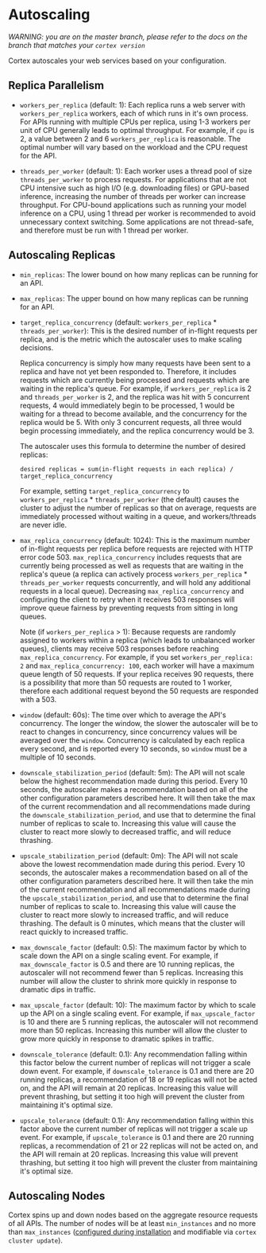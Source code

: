 # Autoscaling

_WARNING: you are on the master branch, please refer to the docs on the branch that matches your `cortex version`_

Cortex autoscales your web services based on your configuration.

## Replica Parallelism

* `workers_per_replica` (default: 1): Each replica runs a web server with `workers_per_replica` workers, each of which runs in it's own process. For APIs running with multiple CPUs per replica, using 1-3 workers per unit of CPU generally leads to optimal throughput. For example, if `cpu` is 2, a value between 2 and 6 `workers_per_replica` is reasonable. The optimal number will vary based on the workload and the CPU request for the API.

* `threads_per_worker` (default: 1): Each worker uses a thread pool of size `threads_per_worker` to process requests. For applications that are not CPU intensive such as high I/O (e.g. downloading files) or GPU-based inference, increasing the number of threads per worker can increase throughput. For CPU-bound applications such as running your model inference on a CPU, using 1 thread per worker is recommended to avoid unnecessary context switching. Some applications are not thread-safe, and therefore must be run with 1 thread per worker.

## Autoscaling Replicas

* `min_replicas`: The lower bound on how many replicas can be running for an API.

* `max_replicas`: The upper bound on how many replicas can be running for an API.

* `target_replica_concurrency` (default: `workers_per_replica` * `threads_per_worker`): This is the desired number of in-flight requests per replica, and is the metric which the autoscaler uses to make scaling decisions.

  Replica concurrency is simply how many requests have been sent to a replica and have not yet been responded to. Therefore, it includes requests which are currently being processed and requests which are waiting in the replica's queue. For example, if `workers_per_replica` is 2 and `threads_per_worker` is 2, and the replica was hit with 5 concurrent requests, 4 would immediately begin to be processed, 1 would be waiting for a thread to become available, and the concurrency for the replica would be 5. With only 3 concurrent requests, all three would begin processing immediately, and the replica concurrency would be 3.

  The autoscaler uses this formula to determine the number of desired replicas:

  `desired replicas = sum(in-flight requests in each replica) / target_replica_concurrency`

  For example, setting `target_replica_concurrency` to `workers_per_replica` * `threads_per_worker` (the default) causes the cluster to adjust the number of replicas so that on average, requests are immediately processed without waiting in a queue, and workers/threads are never idle.

* `max_replica_concurrency` (default: 1024): This is the maximum number of in-flight requests per replica before requests are rejected with HTTP error code 503. `max_replica_concurrency` includes requests that are currently being processed as well as requests that are waiting in the replica's queue (a replica can actively process `workers_per_replica` * `threads_per_worker` requests concurrently, and will hold any additional requests in a local queue). Decreasing `max_replica_concurrency` and configuring the client to retry when it receives 503 responses will improve queue fairness by preventing requests from sitting in long queues.

  Note (if `workers_per_replica` > 1): Because requests are randomly assigned to workers within a replica (which leads to unbalanced worker queues), clients may receive 503 responses before reaching `max_replica_concurrency`. For example, if you set `workers_per_replica: 2` and `max_replica_concurrency: 100`, each worker will have a maximum queue length of 50 requests. If your replica receives 90 requests, there is a possibility that more than 50 requests are routed to 1 worker, therefore each additional request beyond the 50 requests are responded with a 503.

* `window` (default: 60s): The time over which to average the API's concurrency. The longer the window, the slower the autoscaler will be to react to changes in concurrency, since concurrency values will be averaged over the `window`. Concurrency is calculated by each replica every second, and is reported every 10 seconds, so `window` must be a multiple of 10 seconds.

* `downscale_stabilization_period` (default: 5m): The API will not scale below the highest recommendation made during this period. Every 10 seconds, the autoscaler makes a recommendation based on all of the other configuration parameters described here. It will then take the max of the current recommendation and all recommendations made during the `downscale_stabilization_period`, and use that to determine the final number of replicas to scale to. Increasing this value will cause the cluster to react more slowly to decreased traffic, and will reduce thrashing.

* `upscale_stabilization_period` (default: 0m): The API will not scale above the lowest recommendation made during this period. Every 10 seconds, the autoscaler makes a recommendation based on all of the other configuration parameters described here. It will then take the min of the current recommendation and all recommendations made during the `upscale_stabilization_period`, and use that to determine the final number of replicas to scale to. Increasing this value will cause the cluster to react more slowly to increased traffic, and will reduce thrashing. The default is 0 minutes, which means that the cluster will react quickly to increased traffic.

* `max_downscale_factor` (default: 0.5): The maximum factor by which to scale down the API on a single scaling event. For example, if `max_downscale_factor` is 0.5 and there are 10 running replicas, the autoscaler will not recommend fewer than 5 replicas. Increasing this number will allow the cluster to shrink more quickly in response to dramatic dips in traffic.

* `max_upscale_factor` (default: 10): The maximum factor by which to scale up the API on a single scaling event. For example, if `max_upscale_factor` is 10 and there are 5 running replicas, the autoscaler will not recommend more than 50 replicas. Increasing this number will allow the cluster to grow more quickly in response to dramatic spikes in traffic.

* `downscale_tolerance` (default: 0.1): Any recommendation falling within this factor below the current number of replicas will not trigger a scale down event. For example, if `downscale_tolerance` is 0.1 and there are 20 running replicas, a recommendation of 18 or 19 replicas will not be acted on, and the API will remain at 20 replicas. Increasing this value will prevent thrashing, but setting it too high will prevent the cluster from maintaining it's optimal size.

* `upscale_tolerance` (default: 0.1): Any recommendation falling within this factor above the current number of replicas will not trigger a scale up event. For example, if `upscale_tolerance` is 0.1 and there are 20 running replicas, a recommendation of 21 or 22 replicas will not be acted on, and the API will remain at 20 replicas. Increasing this value will prevent thrashing, but setting it too high will prevent the cluster from maintaining it's optimal size.

## Autoscaling Nodes

Cortex spins up and down nodes based on the aggregate resource requests of all APIs. The number of nodes will be at least `min_instances` and no more than `max_instances` ([configured during installation](../cluster-management/config.md) and modifiable via `cortex cluster update`).
